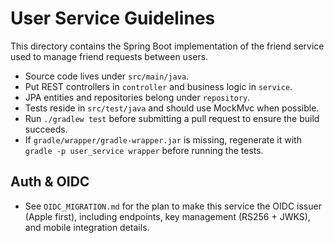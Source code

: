 # User Service Guidelines

This directory contains the Spring Boot implementation of the friend service used to manage friend requests between users.

- Source code lives under `src/main/java`.
- Put REST controllers in `controller` and business logic in `service`.
- JPA entities and repositories belong under `repository`.
- Tests reside in `src/test/java` and should use MockMvc when possible.
- Run `./gradlew test` before submitting a pull request to ensure the build succeeds.
- If `gradle/wrapper/gradle-wrapper.jar` is missing, regenerate it with
  `gradle -p user_service wrapper` before running the tests.

## Auth & OIDC
- See `OIDC_MIGRATION.md` for the plan to make this service the OIDC issuer (Apple first), including endpoints, key management (RS256 + JWKS), and mobile integration details.
